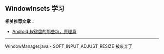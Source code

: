 ## WindowInsets 学习

**相关推荐文章：**
- [Android 软键盘的那些坑，原理篇](https://mp.weixin.qq.com/s/6VJALLA1bAFSujkZkdSNVQ)
  
---
WindowManager.java
    - SOFT_INPUT_ADJUST_RESIZE 被废弃了

